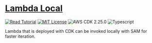 # [Lambda Local](https://apoorv.blog/run-lambda-locally-cdk-sam/)

[![Read Tutorial](https://badgen.now.sh/badge/Read/Tutorial/purple)](https://apoorv.blog/run-lambda-locally-cdk-sam/)
[![MIT License](https://badgen.now.sh/badge/License/MIT/blue)](https://github.com/apoorvmote/cdk-examples/blob/master/License.md)
![AWS CDK 2.25.0](https://badgen.net/badge/aws-cdk/2.25.0/yellow)
![Typescript](https://badgen.net/badge/icon/typescript?icon=typescript&label)

Lambda that is deployed with CDK can be invoked locally with SAM for faster iteration.